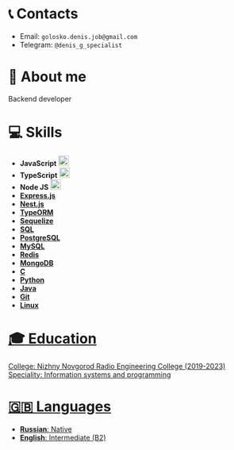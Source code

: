 


# 📞 Contacts

+ Email: `golosko.denis.job@gmail.com`
+ Telegram: `@denis_g_specialist`

# 👤 About me

Backend developer

# 💻 Skills
+ **JavaScript** <a href="https://developer.mozilla.org/en-US/docs/Web/JavaScript" title="JavaScript"><img src="https://github.com/get-icon/geticon/raw/master/icons/javascript.svg" alt="JavaScript" width="21px" height="21px"></a>
+ **TypeScript** <a href="https://www.typescriptlang.org/" title="Typescript"><img src="https://github.com/get-icon/geticon/raw/master/icons/typescript-icon.svg" alt="Typescript" width="21px" height="21px"></a>
+ **Node JS** <a href="https://nodejs.org/" title="Node.js"><img src="https://github.com/get-icon/geticon/raw/master/icons/nodejs-icon.svg" alt="Node.js" width="21px" height="21px">
+ **Express.js**
+ **Nest.js**
+ **TypeORM**
+ **Sequelize**
+ **SQL**
+ **PostgreSQL**
+ **MySQL**
+ **Redis**
+ **MongoDB**
+ **C**
+ **Python**
+ **Java**
+ **Git**
+ **Linux**

# 🎓 Education

College: Nizhny Novgorod Radio Engineering College (2019-2023)
Speciality: Information systems and programming

# 🇬🇧 Languages
+ **Russian**: Native
+ **English**: Intermediate (B2) 
